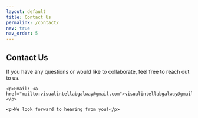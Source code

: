 ```yaml
---
layout: default
title: Contact Us
permalink: /contact/
nav: true
nav_order: 5
---
```


<div class="post">
  <article>
    <h2>Contact Us</h2>
    <p>If you have any questions or would like to collaborate, feel free to reach out to us.</p>
    
    <p>Email: <a href="mailto:visualintellabgalway@gmail.com">visualintellabgalway@gmail.com</a></p>
    
    <p>We look forward to hearing from you!</p>
  </article>
</div>
